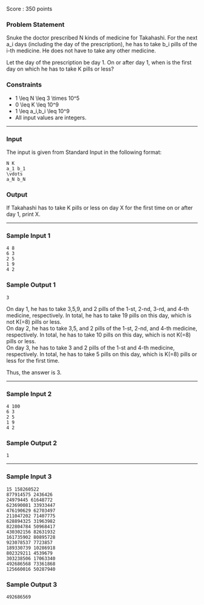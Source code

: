 Score : 350 points

### Problem Statement

Snuke the doctor prescribed N kinds of medicine for Takahashi. For the next a\_i days (including the day of the prescription), he has to take b\_i pills of the i-th medicine. He does not have to take any other medicine.

Let the day of the prescription be day 1. On or after day 1, when is the first day on which he has to take K pills or less?

### Constraints

* 1 \leq N \leq 3 \times 10^5
* 0 \leq K \leq 10^9
* 1 \leq a\_i,b\_i \leq 10^9
* All input values are integers.

---

### Input

The input is given from Standard Input in the following format:

```
N K
a_1 b_1
\vdots
a_N b_N
```

### Output

If Takahashi has to take K pills or less on day X for the first time on or after day 1, print X.

---

### Sample Input 1

```
4 8
6 3
2 5
1 9
4 2
```

### Sample Output 1

```
3
```

On day 1, he has to take 3,5,9, and 2 pills of the 1-st, 2-nd, 3-rd, and 4-th medicine, respectively. In total, he has to take 19 pills on this day, which is not K(=8) pills or less.  
On day 2, he has to take 3,5, and 2 pills of the 1-st, 2-nd, and 4-th medicine, respectively. In total, he has to take 10 pills on this day, which is not K(=8) pills or less.  
On day 3, he has to take 3 and 2 pills of the 1-st and 4-th medicine, respectively. In total, he has to take 5 pills on this day, which is K(=8) pills or less for the first time.

Thus, the answer is 3.

---

### Sample Input 2

```
4 100
6 3
2 5
1 9
4 2
```

### Sample Output 2

```
1
```

---

### Sample Input 3

```
15 158260522
877914575 2436426
24979445 61648772
623690081 33933447
476190629 62703497
211047202 71407775
628894325 31963982
822804784 50968417
430302156 82631932
161735902 80895728
923078537 7723857
189330739 10286918
802329211 4539679
303238506 17063340
492686568 73361868
125660016 50287940
```

### Sample Output 3

```
492686569
```
